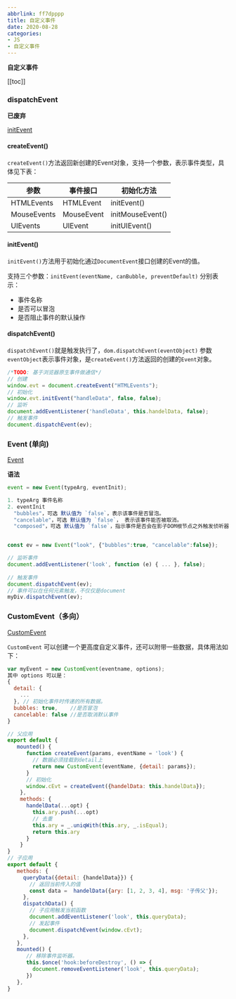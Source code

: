 ```yaml
---
abbrlink: ff7dpppp
title: 自定义事件
date: 2020-08-28
categories: 
- JS
- 自定义事件
---
```


<strong class='old-blog'>自定义事件</strong>

[[toc]]


### dispatchEvent

**已废弃**

[initEvent](https://developer.mozilla.org/zh-CN/docs/Web/API/Event/Event)

#### createEvent()

`createEvent()`方法返回新创建的Event对象，支持一个参数，表示事件类型，具体见下表：

| 参数        | 事件接口   | 初始化方法       |
| ----------- | ---------- | ---------------- |
| HTMLEvents  | HTMLEvent  | initEvent()      |
| MouseEvents | MouseEvent | initMouseEvent() |
| UIEvents    | UIEvent    | initUIEvent()    |



#### initEvent()

`initEvent()`方法用于初始化通过`DocumentEvent`接口创建的Event的值。

支持三个参数：`initEvent(eventName, canBubble, preventDefault)`
 分别表示：

- 事件名称
- 是否可以冒泡
- 是否阻止事件的默认操作



#### dispatchEvent()

`dispatchEvent()`就是触发执行了，`dom.dispatchEvent(eventObject)`
 参数`eventObject`表示事件对象，是`createEvent()`方法返回的创建的`Event`对象。


```javascript
/*TODO: 基于浏览器原生事件做通信*/
// 创建
window.evt = document.createEvent("HTMLEvents");
// 初始化
window.evt.initEvent("handleData", false, false);
// 监听
document.addEventListener('handleData', this.handelData, false);
// 触发事件
document.dispatchEvent(ev);
```


### Event (单向)

[Event](https://developer.mozilla.org/zh-CN/docs/Web/API/Event/Event)

**语法**

```javascript
event = new Event(typeArg, eventInit);

1. typeArg 事件名称
2. eventInit
  "bubbles"，可选 默认值为 `false`，表示该事件是否冒泡。
  "cancelable"，可选 默认值为 `false`， 表示该事件能否被取消。
  "composed"，可选 默认值为 `false`，指示事件是否会在影子DOM根节点之外触发侦听器。


const ev = new Event("look", {"bubbles":true, "cancelable":false});

// 监听事件
document.addEventListener('look', function (e) { ... }, false);
    
// 触发事件
document.dispatchEvent(ev);
// 事件可以在任何元素触发，不仅仅是document
myDiv.dispatchEvent(ev);
```



### CustomEvent（多向）

[CustomEvent](https://developer.mozilla.org/en-US/docs/Web/API/CustomEvent)

`CustomEvent` 可以创建一个更高度自定义事件，还可以附带一些数据，具体用法如下：



```javascript
var myEvent = new CustomEvent(eventname, options);
其中 options 可以是：
{
  detail: {
    ...
  }, // 初始化事件时传递的所有数据。
  bubbles: true,    //是否冒泡
  cancelable: false //是否取消默认事件
}
```



```javascript
// 父应用 
export default {
   mounted() {
      function createEvent(params, eventName = 'look') {
        // 数据必须挂载到detail上
        return new CustomEvent(eventName, {detail: params});
      }
      // 初始化
      window.cEvt = createEvent({handelData: this.handelData});
    },
    methods: {
      handelData(...opt) {
        this.ary.push(...opt)
        // 去重
        this.ary = _.uniqWith(this.ary, _.isEqual);
        return this.ary
      }
    }
}
// 子应用
export default {
   methods: {
     queryData({detail: {handelData}}) {
       // 返回当前传入的值
       const data =  handelData({ary: [1, 2, 3, 4], msg: '子传父'});
     },
     dispatchData() {
       // 子应用触发当前函数
       document.addEventListener('look', this.queryData);
       // 发起事件
       document.dispatchEvent(window.cEvt);
     },
   },
   mounted() {
      // 移除事件监听器。
      this.$once('hook:beforeDestroy', () => {
        document.removeEventListener('look', this.queryData);
      })
   },
}
```